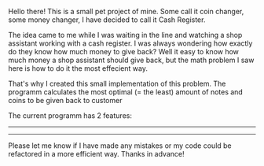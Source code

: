 Hello there! This is a small pet project of mine. Some call it coin changer, some money changer, I have decided to call it Cash Register.

The idea came to me while I was waiting in the line and watching a shop assistant working with a cash register. I was always wondering how exactly do they know how much money to give back? 
Well it easy to know how much money a shop assistant should give back, but the math problem I saw here is how to do it the most effecient way.

That's why I created this small implementation of this problem. The programm calculates the most optimal (= the least) amount of notes and coins to be given back to customer

The current programm has 2 features:

***
***


Please let me know if I have made any mistakes or my code could be refactored in a more efficient way. Thanks in advance!
